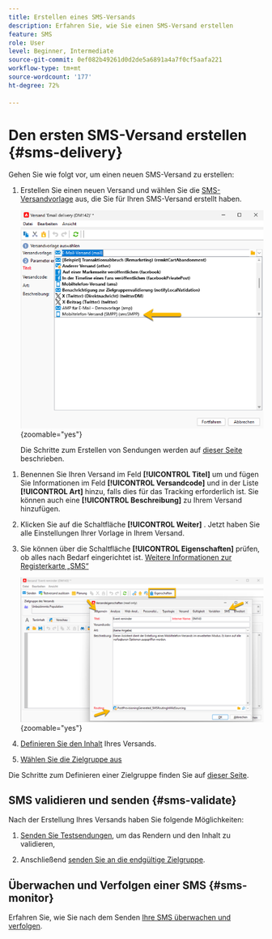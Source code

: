 ```yaml
---
title: Erstellen eines SMS-Versands
description: Erfahren Sie, wie Sie einen SMS-Versand erstellen
feature: SMS
role: User
level: Beginner, Intermediate
source-git-commit: 0ef082b49261d0d2de5a6891a4a7f0cf5aafa221
workflow-type: tm+mt
source-wordcount: '177'
ht-degree: 72%

---
```



# Den ersten SMS-Versand erstellen {#sms-delivery}

Gehen Sie wie folgt vor, um einen neuen SMS-Versand zu erstellen:

1. Erstellen Sie einen neuen Versand und wählen Sie die [SMS-Versandvorlage](sms-mid-sourcing.md#sms-delivery-template) aus, die Sie für Ihren SMS-Versand erstellt haben.

   ![](assets/sms_create.png){zoomable="yes"}

   Die Schritte zum Erstellen von Sendungen werden auf [dieser Seite](../../start/create-message.md) beschrieben.

<!-- * For standalone instance,  [learn more here](sms-standalone-instance.md#sms-delivery-template).
* For mid-sourcing infrastructure, -->

1. Benennen Sie Ihren Versand im Feld **[!UICONTROL Titel]** um und fügen Sie Informationen im Feld **[!UICONTROL Versandcode]** und in der Liste **[!UICONTROL Art]** hinzu, falls dies für das Tracking erforderlich ist. Sie können auch eine **[!UICONTROL Beschreibung]** zu Ihrem Versand hinzufügen.

1. Klicken Sie auf die Schaltfläche **[!UICONTROL Weiter]** . Jetzt haben Sie alle Einstellungen Ihrer Vorlage in Ihrem Versand.

1. Sie können über die Schaltfläche **[!UICONTROL Eigenschaften]** prüfen, ob alles nach Bedarf eingerichtet ist. [Weitere Informationen zur Registerkarte „SMS“](sms-delivery-settings.md#sms-tab)

   ![](assets/sms_settings.png){zoomable="yes"}

1. [Definieren Sie den Inhalt](sms-content.md) Ihres Versands.

1. [Wählen Sie die Zielgruppe aus](sms-audience.md)

Die Schritte zum Definieren einer Zielgruppe finden Sie auf [dieser Seite](../../audiences/create-audiences.md).

## SMS validieren und senden {#sms-validate}

Nach der Erstellung Ihres Versands haben Sie folgende Möglichkeiten:

1. [Senden Sie Testsendungen](sms-proofs.md), um das Rendern und den Inhalt zu validieren,

1. Anschließend [senden Sie an die endgültige Zielgruppe](sms-send.md).

## Überwachen und Verfolgen einer SMS {#sms-monitor}

Erfahren Sie, wie Sie nach dem Senden [Ihre SMS überwachen und verfolgen](sms-monitor.md).


